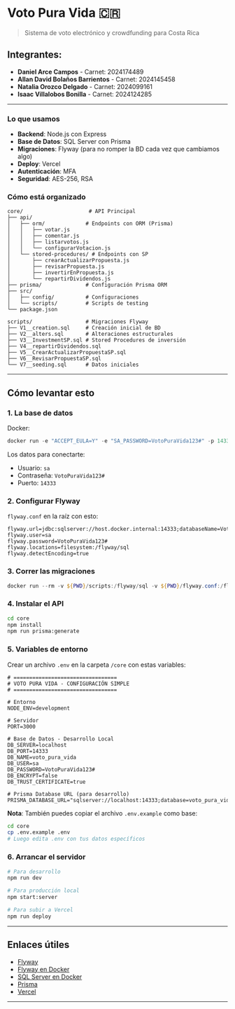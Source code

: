 # Voto Pura Vida 🇨🇷

> Sistema de voto electrónico y crowdfunding para Costa Rica

## Integrantes:
- **Daniel Arce Campos** - Carnet: 2024174489
- **Allan David Bolaños Barrientos** - Carnet: 2024145458
- **Natalia Orozco Delgado** - Carnet: 2024099161
- **Isaac Villalobos Bonilla** - Carnet: 2024124285
---

### Lo que usamos

- **Backend**: Node.js con Express 
- **Base de Datos**: SQL Server con Prisma 
- **Migraciones**: Flyway (para no romper la BD cada vez que cambiamos algo)
- **Deploy**: Vercel 
- **Autenticación**: MFA 
- **Seguridad**: AES-256, RSA

### Cómo está organizado

```text
core/                     # API Principal
├── api/
│   ├── orm/             # Endpoints con ORM (Prisma)
│   │   ├── votar.js
│   │   ├── comentar.js
│   │   ├── listarvotos.js
│   │   └── configurarVotacion.js
│   └── stored-procedures/ # Endpoints con SP
│       ├── crearActualizarPropuesta.js
│       ├── revisarPropuesta.js
│       ├── invertirEnPropuesta.js
│       └── repartirDividendos.js
├── prisma/              # Configuración Prisma ORM
├── src/
│   ├── config/          # Configuraciones
│   └── scripts/         # Scripts de testing
└── package.json

scripts/                 # Migraciones Flyway
├── V1__creation.sql     # Creación inicial de BD
├── V2__alters.sql       # Alteraciones estructurales
├── V3__InvestmentSP.sql # Stored Procedures de inversión
├── V4__repartirDividendos.sql
├── V5__CrearActualizarPropuestaSP.sql
├── V6__RevisarPropuestaSP.sql
└── V7__seeding.sql      # Datos iniciales
```

---

## Cómo levantar esto

### 1. La base de datos

Docker:

```powershell
docker run -e "ACCEPT_EULA=Y" -e "SA_PASSWORD=VotoPuraVida123#" -p 14333:1433 --name votopuravidaSQL -d mcr.microsoft.com/mssql/server:2022-latest
```

Los datos para conectarte:

- Usuario: `sa`
- Contraseña: `VotoPuraVida123#`
- Puerto: `14333`

### 2. Configurar Flyway

`flyway.conf` en la raíz con esto:

```properties
flyway.url=jdbc:sqlserver://host.docker.internal:14333;databaseName=VotoPuraVida
flyway.user=sa
flyway.password=VotoPuraVida123#
flyway.locations=filesystem:/flyway/sql
flyway.detectEncoding=true
```

### 3. Correr las migraciones

```powershell
docker run --rm -v ${PWD}/scripts:/flyway/sql -v ${PWD}/flyway.conf:/flyway/conf/flyway.conf flyway/flyway migrate
```

### 4. Instalar el API

```bash
cd core
npm install
npm run prisma:generate
```

### 5. Variables de entorno

Crear un archivo `.env` en la carpeta `/core` con estas variables:

```env
# =================================
# VOTO PURA VIDA - CONFIGURACIÓN SIMPLE
# =================================

# Entorno
NODE_ENV=development

# Servidor
PORT=3000

# Base de Datos - Desarrollo Local
DB_SERVER=localhost
DB_PORT=14333
DB_NAME=voto_pura_vida
DB_USER=sa
DB_PASSWORD=VotoPuraVida123#
DB_ENCRYPT=false
DB_TRUST_CERTIFICATE=true

# Prisma Database URL (para desarrollo)
PRISMA_DATABASE_URL="sqlserver://localhost:14333;database=voto_pura_vida;user=sa;password=VotoPuraVida123#;trustServerCertificate=true"
```

**Nota**: También puedes copiar el archivo `.env.example` como base:

```bash
cd core
cp .env.example .env
# Luego edita .env con tus datos específicos
```

### 6. Arrancar el servidor

```bash
# Para desarrollo
npm run dev

# Para producción local
npm start:server

# Para subir a Vercel
npm run deploy
```

---

## Enlaces útiles

- [Flyway](https://flywaydb.org/documentation/)
- [Flyway en Docker](https://hub.docker.com/r/flyway/flyway)
- [SQL Server en Docker](https://hub.docker.com/_/microsoft-mssql-server)
- [Prisma](https://www.prisma.io/docs/)
- [Vercel](https://vercel.com/docs/functions)

---
